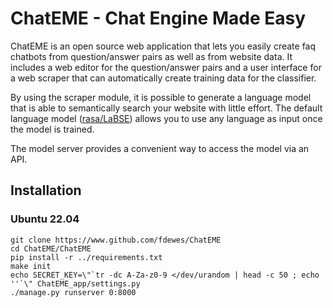 # ChatEME - Chat Engine Made Easy

ChatEME is an open source web application that lets you easily create faq 
chatbots from question/answer pairs as well as from website data. It includes a 
web editor for the question/answer pairs and a user interface for a web scraper 
that can automatically create training data for the classifier. 

By using the scraper module, it is possible to generate a language model that is
able to semantically search your website with little effort. 
The default language model ([rasa/LaBSE](https://huggingface.co/rasa/LaBSE))
allows you to use any language as input once the model is trained. 

The model server provides a convenient way to access the model via an API.

## Installation 
### Ubuntu 22.04

```
git clone https://www.github.com/fdewes/ChatEME
cd ChatEME/ChatEME
pip install -r ../requirements.txt
make init
echo SECRET_KEY=\"`tr -dc A-Za-z0-9 </dev/urandom | head -c 50 ; echo ''`\" ChatEME_app/settings.py
./manage.py runserver 0:8000
```
